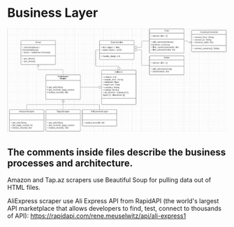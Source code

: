 # Business Layer
![alt text](uml.png)

## The comments inside files describe the business processes and architecture.
Amazon and Tap.az scrapers use Beautiful Soup for pulling data out of HTML files.

AliExpress scraper use Ali Express API from RapidAPI (the world's largest API marketplace that allows developers to find, test, connect to thousands of API):
https://rapidapi.com/rene.meuselwitz/api/ali-express1